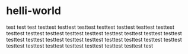 # helli-world
test
test
test
testtest
testtest
testtest
testtest
testtest
testtest
testtest
testtest
testtest
testtest
testtest
testtest
testtest
testtest
testtest
testtest
testtest
testtest
testtest
testtest
testtest
testtest
testtest
testtest
testtest
testtest
testtest
testtest
testtest
testtest
testtest
testtest
test
